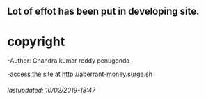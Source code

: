 ## Lot of effot has been put in developing site.

# copyright

-Author: Chandra kumar reddy penugonda

-access the site at http://aberrant-money.surge.sh

###### lastupdated: 10/02/2019-18:47
